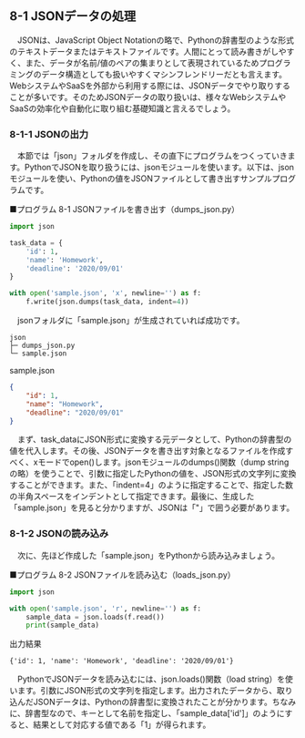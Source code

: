 ## 8-1 JSONデータの処理
　JSONは、JavaScript Object Notationの略で、Pythonの辞書型のような形式のテキストデータまたはテキストファイルです。人間にとって読み書きがしやすく、また、データが名前/値のペアの集まりとして表現されているためプログラミングのデータ構造としても扱いやすくマシンフレンドリーだとも言えます。WebシステムやSaaSを外部から利用する際には、JSONデータでやり取りすることが多いです。そのためJSONデータの取り扱いは、様々なWebシステムやSaaSの効率化や自動化に取り組む基礎知識と言えるでしょう。

### 8-1-1 JSONの出力
　本節では「json」フォルダを作成し、その直下にプログラムをつくっていきます。PythonでJSONを取り扱うには、jsonモジュールを使います。以下は、jsonモジュールを使い、Pythonの値をJSONファイルとして書き出すサンプルプログラムです。

■プログラム 8-1 JSONファイルを書き出す（dumps_json.py）
```python
import json

task_data = {
    'id': 1,
    'name': 'Homework',
    'deadline': '2020/09/01'
}

with open('sample.json', 'x', newline='') as f:
    f.write(json.dumps(task_data, indent=4))
```

　jsonフォルダに「sample.json」が生成されていれば成功です。

```
json
├─ dumps_json.py
└─ sample.json
```

sample.json
```json
{
    "id": 1,
    "name": "Homework",
    "deadline": "2020/09/01"
}
```

　まず、task_dataにJSON形式に変換する元データとして、Pythonの辞書型の値を代入します。その後、JSONデータを書き出す対象となるファイルを作成すべく、xモードでopen()します。jsonモジュールのdumps()関数（dump stringの略）を使うことで、引数に指定したPythonの値を、JSON形式の文字列に変換することができます。また、「indent=4」のように指定することで、指定した数の半角スペースをインデントとして指定できます。最後に、生成した「sample.json」を見ると分かりますが、JSONは「"」で囲う必要があります。

### 8-1-2 JSONの読み込み
　次に、先ほど作成した「sample.json」をPythonから読み込みましょう。

■プログラム 8-2 JSONファイルを読み込む（loads_json.py）
```python
import json

with open('sample.json', 'r', newline='') as f:
    sample_data = json.loads(f.read())
    print(sample_data)
```

出力結果
```
{'id': 1, 'name': 'Homework', 'deadline': '2020/09/01'}
```

　PythonでJSONデータを読み込むには、json.loads()関数（load string）を使います。引数にJSON形式の文字列を指定します。出力されたデータから、取り込んだJSONデータは、Pythonの辞書型に変換されたことが分かります。ちなみに、辞書型なので、キーとして名前を指定し、「sample_data['id']」のようにすると、結果として対応する値である「1」が得られます。
